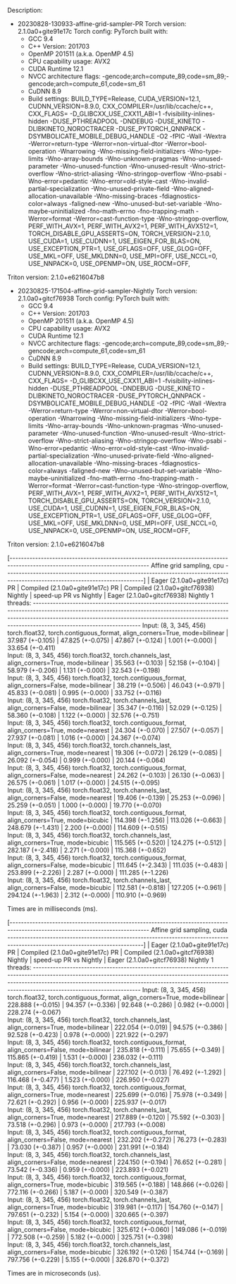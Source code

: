 Description:

- 20230828-130933-affine-grid-sampler-PR
Torch version: 2.1.0a0+gite91e17c
Torch config: PyTorch built with:
  - GCC 9.4
  - C++ Version: 201703
  - OpenMP 201511 (a.k.a. OpenMP 4.5)
  - CPU capability usage: AVX2
  - CUDA Runtime 12.1
  - NVCC architecture flags: -gencode;arch=compute_89,code=sm_89;-gencode;arch=compute_61,code=sm_61
  - CuDNN 8.9
  - Build settings: BUILD_TYPE=Release, CUDA_VERSION=12.1, CUDNN_VERSION=8.9.0, CXX_COMPILER=/usr/lib/ccache/c++, CXX_FLAGS= -D_GLIBCXX_USE_CXX11_ABI=1 -fvisibility-inlines-hidden -DUSE_PTHREADPOOL -DNDEBUG -DUSE_KINETO -DLIBKINETO_NOROCTRACER -DUSE_PYTORCH_QNNPACK -DSYMBOLICATE_MOBILE_DEBUG_HANDLE -O2 -fPIC -Wall -Wextra -Werror=return-type -Werror=non-virtual-dtor -Werror=bool-operation -Wnarrowing -Wno-missing-field-initializers -Wno-type-limits -Wno-array-bounds -Wno-unknown-pragmas -Wno-unused-parameter -Wno-unused-function -Wno-unused-result -Wno-strict-overflow -Wno-strict-aliasing -Wno-stringop-overflow -Wno-psabi -Wno-error=pedantic -Wno-error=old-style-cast -Wno-invalid-partial-specialization -Wno-unused-private-field -Wno-aligned-allocation-unavailable -Wno-missing-braces -fdiagnostics-color=always -faligned-new -Wno-unused-but-set-variable -Wno-maybe-uninitialized -fno-math-errno -fno-trapping-math -Werror=format -Werror=cast-function-type -Wno-stringop-overflow, PERF_WITH_AVX=1, PERF_WITH_AVX2=1, PERF_WITH_AVX512=1, TORCH_DISABLE_GPU_ASSERTS=ON, TORCH_VERSION=2.1.0, USE_CUDA=1, USE_CUDNN=1, USE_EIGEN_FOR_BLAS=ON, USE_EXCEPTION_PTR=1, USE_GFLAGS=OFF, USE_GLOG=OFF, USE_MKL=OFF, USE_MKLDNN=0, USE_MPI=OFF, USE_NCCL=0, USE_NNPACK=0, USE_OPENMP=ON, USE_ROCM=OFF, 

Triton version: 2.1.0+e6216047b8

- 20230825-171504-affine-grid-sampler-Nightly
Torch version: 2.1.0a0+gitcf76938
Torch config: PyTorch built with:
  - GCC 9.4
  - C++ Version: 201703
  - OpenMP 201511 (a.k.a. OpenMP 4.5)
  - CPU capability usage: AVX2
  - CUDA Runtime 12.1
  - NVCC architecture flags: -gencode;arch=compute_89,code=sm_89;-gencode;arch=compute_61,code=sm_61
  - CuDNN 8.9
  - Build settings: BUILD_TYPE=Release, CUDA_VERSION=12.1, CUDNN_VERSION=8.9.0, CXX_COMPILER=/usr/lib/ccache/c++, CXX_FLAGS= -D_GLIBCXX_USE_CXX11_ABI=1 -fvisibility-inlines-hidden -DUSE_PTHREADPOOL -DNDEBUG -DUSE_KINETO -DLIBKINETO_NOROCTRACER -DUSE_PYTORCH_QNNPACK -DSYMBOLICATE_MOBILE_DEBUG_HANDLE -O2 -fPIC -Wall -Wextra -Werror=return-type -Werror=non-virtual-dtor -Werror=bool-operation -Wnarrowing -Wno-missing-field-initializers -Wno-type-limits -Wno-array-bounds -Wno-unknown-pragmas -Wno-unused-parameter -Wno-unused-function -Wno-unused-result -Wno-strict-overflow -Wno-strict-aliasing -Wno-stringop-overflow -Wno-psabi -Wno-error=pedantic -Wno-error=old-style-cast -Wno-invalid-partial-specialization -Wno-unused-private-field -Wno-aligned-allocation-unavailable -Wno-missing-braces -fdiagnostics-color=always -faligned-new -Wno-unused-but-set-variable -Wno-maybe-uninitialized -fno-math-errno -fno-trapping-math -Werror=format -Werror=cast-function-type -Wno-stringop-overflow, PERF_WITH_AVX=1, PERF_WITH_AVX2=1, PERF_WITH_AVX512=1, TORCH_DISABLE_GPU_ASSERTS=ON, TORCH_VERSION=2.1.0, USE_CUDA=1, USE_CUDNN=1, USE_EIGEN_FOR_BLAS=ON, USE_EXCEPTION_PTR=1, USE_GFLAGS=OFF, USE_GLOG=OFF, USE_MKL=OFF, USE_MKLDNN=0, USE_MPI=OFF, USE_NCCL=0, USE_NNPACK=0, USE_OPENMP=ON, USE_ROCM=OFF, 

Triton version: 2.1.0+e6216047b8


[------------------------------------------------------------------------------------------------------------------------------- Affine grid sampling, cpu -------------------------------------------------------------------------------------------------------------------------------]
                                                                                                          |  Eager (2.1.0a0+gite91e17c) PR  |  Compiled (2.1.0a0+gite91e17c) PR  |  Compiled (2.1.0a0+gitcf76938) Nightly  |  speed-up PR vs Nightly  |  Eager (2.1.0a0+gitcf76938) Nightly
1 threads: --------------------------------------------------------------------------------------------------------------------------------------------------------------------------------------------------------------------------------------------------------------------------------
      Input: (8, 3, 345, 456) torch.float32, torch.contiguous_format, align_corners=True, mode=bilinear   |         37.987 (+-0.105)        |          47.825 (+-0.075)          |             47.867 (+-0.124)            |     1.001 (+-0.000)      |           33.654 (+-0.411)         
      Input: (8, 3, 345, 456) torch.float32, torch.channels_last, align_corners=True, mode=bilinear       |         35.563 (+-0.103)        |          52.158 (+-0.104)          |             58.979 (+-0.206)            |     1.131 (+-0.000)      |           32.543 (+-0.198)         
      Input: (8, 3, 345, 456) torch.float32, torch.contiguous_format, align_corners=False, mode=bilinear  |         38.219 (+-0.506)        |          46.043 (+-0.971)          |             45.833 (+-0.081)            |     0.995 (+-0.000)      |           33.752 (+-0.116)         
      Input: (8, 3, 345, 456) torch.float32, torch.channels_last, align_corners=False, mode=bilinear      |         35.347 (+-0.116)        |          52.029 (+-0.125)          |             58.360 (+-0.108)            |     1.122 (+-0.000)      |           32.576 (+-0.751)         
      Input: (8, 3, 345, 456) torch.float32, torch.contiguous_format, align_corners=True, mode=nearest    |         24.304 (+-0.070)        |          27.507 (+-0.057)          |             27.937 (+-0.081)            |     1.016 (+-0.000)      |           24.367 (+-0.074)         
      Input: (8, 3, 345, 456) torch.float32, torch.channels_last, align_corners=True, mode=nearest        |         19.306 (+-0.072)        |          26.129 (+-0.085)          |             26.092 (+-0.054)            |     0.999 (+-0.000)      |           20.144 (+-0.064)         
      Input: (8, 3, 345, 456) torch.float32, torch.contiguous_format, align_corners=False, mode=nearest   |         24.262 (+-0.103)        |          26.130 (+-0.063)          |             26.575 (+-0.061)            |     1.017 (+-0.000)      |           24.515 (+-0.095)         
      Input: (8, 3, 345, 456) torch.float32, torch.channels_last, align_corners=False, mode=nearest       |         19.406 (+-0.139)        |          25.253 (+-0.096)          |             25.259 (+-0.051)            |     1.000 (+-0.000)      |           19.770 (+-0.070)         
      Input: (8, 3, 345, 456) torch.float32, torch.contiguous_format, align_corners=True, mode=bicubic    |        114.398 (+-1.256)        |         113.026 (+-0.663)          |            248.679 (+-1.431)            |     2.200 (+-0.000)      |          114.609 (+-0.515)         
      Input: (8, 3, 345, 456) torch.float32, torch.channels_last, align_corners=True, mode=bicubic        |        115.565 (+-0.520)        |         124.275 (+-0.512)          |            282.187 (+-2.418)            |     2.271 (+-0.000)      |          115.368 (+-0.652)         
      Input: (8, 3, 345, 456) torch.float32, torch.contiguous_format, align_corners=False, mode=bicubic   |        111.645 (+-2.343)        |         111.035 (+-0.483)          |            253.899 (+-2.226)            |     2.287 (+-0.000)      |          111.285 (+-1.226)         
      Input: (8, 3, 345, 456) torch.float32, torch.channels_last, align_corners=False, mode=bicubic       |        112.581 (+-0.818)        |         127.205 (+-0.961)          |            294.124 (+-1.963)            |     2.312 (+-0.000)      |          110.910 (+-0.969)         

Times are in milliseconds (ms).

[------------------------------------------------------------------------------------------------------------------------------- Affine grid sampling, cuda ------------------------------------------------------------------------------------------------------------------------------]
                                                                                                          |  Eager (2.1.0a0+gite91e17c) PR  |  Compiled (2.1.0a0+gite91e17c) PR  |  Compiled (2.1.0a0+gitcf76938) Nightly  |  speed-up PR vs Nightly  |  Eager (2.1.0a0+gitcf76938) Nightly
1 threads: --------------------------------------------------------------------------------------------------------------------------------------------------------------------------------------------------------------------------------------------------------------------------------
      Input: (8, 3, 345, 456) torch.float32, torch.contiguous_format, align_corners=True, mode=bilinear   |        228.888 (+-0.015)        |          94.357 (+-0.336)          |             92.648 (+-0.286)            |     0.982 (+-0.000)      |          228.274 (+-0.067)         
      Input: (8, 3, 345, 456) torch.float32, torch.channels_last, align_corners=True, mode=bilinear       |        222.054 (+-0.019)        |          94.575 (+-0.386)          |             92.528 (+-0.423)            |     0.978 (+-0.000)      |          221.922 (+-0.297)         
      Input: (8, 3, 345, 456) torch.float32, torch.contiguous_format, align_corners=False, mode=bilinear  |        235.818 (+-0.111)        |          75.655 (+-0.349)          |            115.865 (+-0.419)            |     1.531 (+-0.000)      |          236.032 (+-0.111)         
      Input: (8, 3, 345, 456) torch.float32, torch.channels_last, align_corners=False, mode=bilinear      |        227.102 (+-0.013)        |          76.492 (+-1.292)          |            116.468 (+-0.477)            |     1.523 (+-0.000)      |          226.950 (+-0.027)         
      Input: (8, 3, 345, 456) torch.float32, torch.contiguous_format, align_corners=True, mode=nearest    |        225.699 (+-0.016)        |          75.978 (+-0.349)          |             72.621 (+-0.292)            |     0.956 (+-0.000)      |          225.937 (+-0.017)         
      Input: (8, 3, 345, 456) torch.float32, torch.channels_last, align_corners=True, mode=nearest        |        217.889 (+-0.120)        |          75.592 (+-0.303)          |             73.518 (+-0.296)            |     0.973 (+-0.000)      |          217.793 (+-0.008)         
      Input: (8, 3, 345, 456) torch.float32, torch.contiguous_format, align_corners=False, mode=nearest   |        232.202 (+-0.272)        |          76.273 (+-0.283)          |             73.030 (+-0.387)            |     0.957 (+-0.000)      |          231.991 (+-0.184)         
      Input: (8, 3, 345, 456) torch.float32, torch.channels_last, align_corners=False, mode=nearest       |        224.150 (+-0.194)        |          76.652 (+-0.281)          |             73.542 (+-0.336)            |     0.959 (+-0.000)      |          223.893 (+-0.021)         
      Input: (8, 3, 345, 456) torch.float32, torch.contiguous_format, align_corners=True, mode=bicubic    |        319.565 (+-0.188)        |         148.866 (+-0.026)          |            772.116 (+-0.266)            |     5.187 (+-0.000)      |          320.549 (+-0.387)         
      Input: (8, 3, 345, 456) torch.float32, torch.channels_last, align_corners=True, mode=bicubic        |        319.981 (+-0.117)        |         154.760 (+-0.147)          |            797.651 (+-0.232)            |     5.154 (+-0.000)      |          320.665 (+-0.397)         
      Input: (8, 3, 345, 456) torch.float32, torch.contiguous_format, align_corners=False, mode=bicubic   |        325.612 (+-0.060)        |         149.086 (+-0.019)          |            772.508 (+-0.259)            |     5.182 (+-0.000)      |          325.751 (+-0.398)         
      Input: (8, 3, 345, 456) torch.float32, torch.channels_last, align_corners=False, mode=bicubic       |        326.192 (+-0.126)        |         154.744 (+-0.169)          |            797.756 (+-0.229)            |     5.155 (+-0.000)      |          326.870 (+-0.372)         

Times are in microseconds (us).
